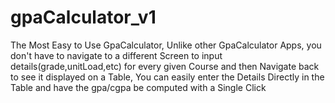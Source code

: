 # gpaCalculator_v1
The Most Easy to Use GpaCalculator, Unlike other GpaCalculator Apps, you don't have to navigate to a different Screen to input details(grade,unitLoad,etc) for every given Course and then Navigate back to see it displayed on a Table, You can easily enter the Details Directly in the Table and have the gpa/cgpa be computed with a Single Click
